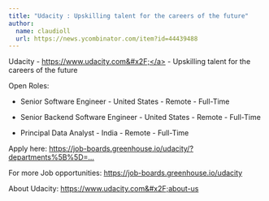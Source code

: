 ```yaml
---
title: "Udacity : Upskilling talent for the careers of the future"
author:
  name: claudioll
  url: https://news.ycombinator.com/item?id=44439488
---
```


<JobNavigation />

Udacity - <a href="https:&#x2F;&#x2F;www.udacity.com&#x2F;" rel="nofollow">https:&#x2F;&#x2F;www.udacity.com&#x2F;</a> - Upskilling talent for the careers of the future

Open Roles:

- Senior Software Engineer - United States - Remote - Full-Time

- Senior Backend Software Engineer - United States - Remote - Full-Time

- Principal Data Analyst - India - Remote - Full-Time

Apply here: <a href="https:&#x2F;&#x2F;job-boards.greenhouse.io&#x2F;udacity&#x2F;?departments%5B%5D=4000494002" rel="nofollow">https:&#x2F;&#x2F;job-boards.greenhouse.io&#x2F;udacity&#x2F;?departments%5B%5D=...</a>

For more Job opportunities: <a href="https:&#x2F;&#x2F;job-boards.greenhouse.io&#x2F;udacity" rel="nofollow">https:&#x2F;&#x2F;job-boards.greenhouse.io&#x2F;udacity</a>

About Udacity: <a href="https:&#x2F;&#x2F;www.udacity.com&#x2F;about-us" rel="nofollow">https:&#x2F;&#x2F;www.udacity.com&#x2F;about-us</a>
<JobApplication />

